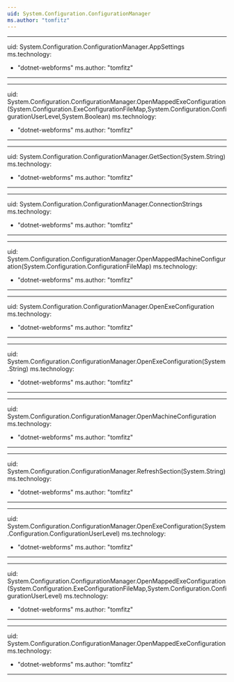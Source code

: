 ```yaml
---
uid: System.Configuration.ConfigurationManager
ms.author: "tomfitz"
---
```


---
uid: System.Configuration.ConfigurationManager.AppSettings
ms.technology: 
  - "dotnet-webforms"
ms.author: "tomfitz"
---

---
uid: System.Configuration.ConfigurationManager.OpenMappedExeConfiguration(System.Configuration.ExeConfigurationFileMap,System.Configuration.ConfigurationUserLevel,System.Boolean)
ms.technology: 
  - "dotnet-webforms"
ms.author: "tomfitz"
---

---
uid: System.Configuration.ConfigurationManager.GetSection(System.String)
ms.technology: 
  - "dotnet-webforms"
ms.author: "tomfitz"
---

---
uid: System.Configuration.ConfigurationManager.ConnectionStrings
ms.technology: 
  - "dotnet-webforms"
ms.author: "tomfitz"
---

---
uid: System.Configuration.ConfigurationManager.OpenMappedMachineConfiguration(System.Configuration.ConfigurationFileMap)
ms.technology: 
  - "dotnet-webforms"
ms.author: "tomfitz"
---

---
uid: System.Configuration.ConfigurationManager.OpenExeConfiguration
ms.technology: 
  - "dotnet-webforms"
ms.author: "tomfitz"
---

---
uid: System.Configuration.ConfigurationManager.OpenExeConfiguration(System.String)
ms.technology: 
  - "dotnet-webforms"
ms.author: "tomfitz"
---

---
uid: System.Configuration.ConfigurationManager.OpenMachineConfiguration
ms.technology: 
  - "dotnet-webforms"
ms.author: "tomfitz"
---

---
uid: System.Configuration.ConfigurationManager.RefreshSection(System.String)
ms.technology: 
  - "dotnet-webforms"
ms.author: "tomfitz"
---

---
uid: System.Configuration.ConfigurationManager.OpenExeConfiguration(System.Configuration.ConfigurationUserLevel)
ms.technology: 
  - "dotnet-webforms"
ms.author: "tomfitz"
---

---
uid: System.Configuration.ConfigurationManager.OpenMappedExeConfiguration(System.Configuration.ExeConfigurationFileMap,System.Configuration.ConfigurationUserLevel)
ms.technology: 
  - "dotnet-webforms"
ms.author: "tomfitz"
---

---
uid: System.Configuration.ConfigurationManager.OpenMappedExeConfiguration
ms.technology: 
  - "dotnet-webforms"
ms.author: "tomfitz"
---
